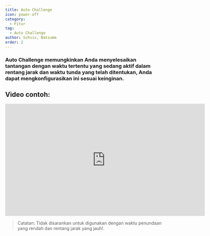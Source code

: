 ```yaml
---
title: Auto Challenge
icon: power-off
category:
  - Fitur
tag:
  - Auto Challenge
author: Schvis, Natsume
order: 2
---
```


### Auto Challenge memungkinkan Anda menyelesaikan tantangan dengan waktu tertentu yang sedang aktif dalam rentang jarak dan waktu tunda yang telah ditentukan, Anda dapat mengkonfigurasikan ini sesuai keinginan.

## Video contoh:

<div class="iframe-container"><iframe width="640" height="360" src="https://www.youtube.com/embed/7JNegfQiK2U?list=PL5eI1Tb64p56g27qfYk7VuFTz4FK6YrKa" title="Korepi - Auto Challenge" frameborder="0" allow="accelerometer; autoplay; clipboard-write; encrypted-media; gyroscope; picture-in-picture; web-share" allowfullscreen></iframe></div>

>Catatan: Tidak disarankan untuk digunakan dengan waktu penundaan yang rendah dan rentang jarak yang jauh!.